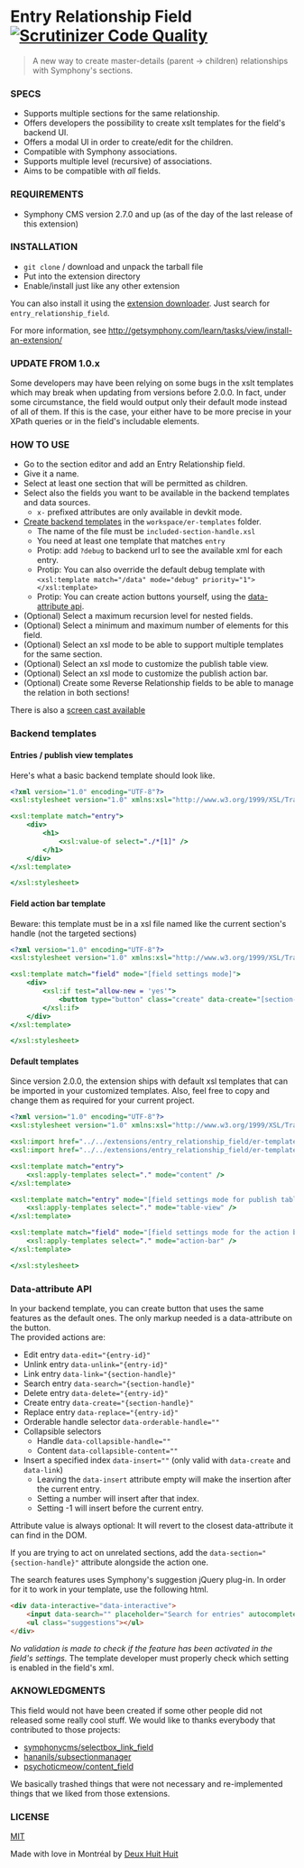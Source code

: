 # Entry Relationship Field [![Scrutinizer Code Quality](https://scrutinizer-ci.com/g/DeuxHuitHuit/entry_relationship_field/badges/quality-score.png?b=master)](https://scrutinizer-ci.com/g/DeuxHuitHuit/entry_relationship_field/?branch=master)

> A new way to create master-details (parent -> children) relationships with Symphony's sections.

### SPECS

- Supports multiple sections for the same relationship.
- Offers developers the possibility to create xslt templates for the field's backend UI.
- Offers a modal UI in order to create/edit for the children.
- Compatible with Symphony associations.
- Supports multiple level (recursive) of associations.
- Aims to be compatible with *all* fields.

### REQUIREMENTS

- Symphony CMS version 2.7.0 and up (as of the day of the last release of this extension)

### INSTALLATION

- `git clone` / download and unpack the tarball file
- Put into the extension directory
- Enable/install just like any other extension

You can also install it using the [extension downloader](http://symphonyextensions.com/extensions/extension_downloader/).
Just search for `entry_relationship_field`.

For more information, see <http://getsymphony.com/learn/tasks/view/install-an-extension/>

### UPDATE FROM 1.0.x

Some developers may have been relying on some bugs in the xslt templates which may break when updating from versions before 2.0.0.
In fact, under some circumstance, the field would output only their default mode instead of all of them.
If this is the case, your either have to be more precise in your XPath queries or in the field's includable elements.

### HOW TO USE

- Go to the section editor and add an Entry Relationship field.
- Give it a name.
- Select at least one section that will be permitted as children.
- Select also the fields you want to be available in the backend templates and data sources.
    - `x-` prefixed attributes are only available in devkit mode.
- [Create backend templates](#backend-templates) in the `workspace/er-templates` folder.
    - The name of the file must be `included-section-handle.xsl`
    - You need at least one template that matches `entry`
    - Protip: add `?debug` to backend url to see the available xml for each entry.
    - Protip: You can also override the default debug template with     
    `<xsl:template match="/data" mode="debug" priority="1"></xsl:template>`
    - Protip: You can create action buttons yourself, using the [data-attribute api](#Data-attribute-API).
- (Optional) Select a maximum recursion level for nested fields.
- (Optional) Select a minimum and maximum number of elements for this field.
- (Optional) Select an xsl mode to be able to support multiple templates for the same section.
- (Optional) Select an xsl mode to customize the publish table view.
- (Optional) Select an xsl mode to customize the publish action bar.
- (Optional) Create some Reverse Relationship fields to be able to manage the relation in both sections!

There is also a [screen cast available](https://www.screenr.com/pDDN)

### Backend templates

#### Entries / publish view templates

Here's what a basic backend template should look like.

```xslt
<?xml version="1.0" encoding="UTF-8"?>
<xsl:stylesheet version="1.0" xmlns:xsl="http://www.w3.org/1999/XSL/Transform">

<xsl:template match="entry">
    <div>
        <h1>
            <xsl:value-of select="./*[1]" />
        </h1>
    </div>
</xsl:template>

</xsl:stylesheet>
```

#### Field action bar template

Beware: this template must be in a xsl file named like the current section's handle (not the targeted sections)

```xslt
<?xml version="1.0" encoding="UTF-8"?>
<xsl:stylesheet version="1.0" xmlns:xsl="http://www.w3.org/1999/XSL/Transform">

<xsl:template match="field" mode="[field settings mode]">
    <div>
        <xsl:if test="allow-new = 'yes'">
            <button type="button" class="create" data-create="[section-id]">Custom create new</button>
        </xsl:if>
    </div>
</xsl:template>

</xsl:stylesheet>
```

#### Default templates

Since version 2.0.0, the extension ships with default xsl templates that can be imported in your customized templates.
Also, feel free to copy and change them as required for your current project.

```xslt
<?xml version="1.0" encoding="UTF-8"?>
<xsl:stylesheet version="1.0" xmlns:xsl="http://www.w3.org/1999/XSL/Transform">

<xsl:import href="../../extensions/entry_relationship_field/er-templates/action-bar.xsl" />
<xsl:import href="../../extensions/entry_relationship_field/er-templates/entry.xsl" />

<xsl:template match="entry">
    <xsl:apply-templates select="." mode="content" />
</xsl:template>

<xsl:template match="entry" mode="[field settings mode for publish table view]">
    <xsl:apply-templates select="." mode="table-view" />
</xsl:template>

<xsl:template match="field" mode="[field settings mode for the action bar]">
    <xsl:apply-templates select="." mode="action-bar" />
</xsl:template>

</xsl:stylesheet>
```

### Data-attribute API

In your backend template, you can create button that uses the same features as the default ones.
The only markup needed is a data-attribute on the button.    
The provided actions are:

- Edit entry `data-edit="{entry-id}"`
- Unlink entry `data-unlink="{entry-id}"`
- Link entry `data-link="{section-handle}"`
- Search entry `data-search="{section-handle}"`
- Delete entry `data-delete="{entry-id}"`
- Create entry `data-create="{section-handle}"`
- Replace entry `data-replace="{entry-id}"`
- Orderable handle selector `data-orderable-handle=""`
- Collapsible selectors
    - Handle `data-collapsible-handle=""`
    - Content `data-collapsible-content=""`
- Insert a specified index `data-insert=""` (only valid with `data-create` and `data-link`)
    - Leaving the `data-insert` attribute empty will make the insertion after the current entry.
    - Setting a number will insert after that index.
    - Setting -1 will insert before the current entry.

Attribute value is always optional: It will revert to the closest data-attribute it can find in the DOM.

If you are trying to act on unrelated sections, add the `data-section="{section-handle}"` attribute alongside the action one.

The search features uses Symphony's suggestion jQuery plug-in. In order for it to work in your template,
use the following html.

```html
<div data-interactive="data-interactive">
    <input data-search="" placeholder="Search for entries" autocomplete="off">
    <ul class="suggestions"></ul>
</div>
```

*No validation is made to check if the feature has been activated in the field's settings.*
The template developer must properly check which setting is enabled in the field's xml.

### AKNOWLEDGMENTS

This field would not have been created if some other people did not released some really 
cool stuff. We would like to thanks everybody that contributed to those projects:

- [symphonycms/selectbox_link_field](https://github.com/symphonycms/selectbox_link_field)
- [hananils/subsectionmanager](https://github.com/hananils/subsectionmanager)
- [psychoticmeow/content_field](https://github.com/psychoticmeow/content_field)

We basically trashed things that were not necessary and re-implemented things that we liked
from those extensions.

### LICENSE

[MIT](https://deuxhuithuit.mit-license.org)

Made with love in Montréal by [Deux Huit Huit](https://deuxhuithuit.com)
